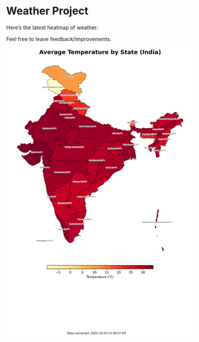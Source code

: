 # Weather Project

Here’s the latest heatmap of weather:

Feel free to leave feedback/improvements.

![India Heatmap](docs/assets/india_heatmap.png?v=F5EC28)
